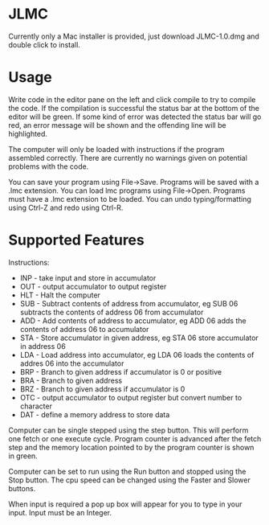 # JLMC
Currently only a Mac installer is provided, just download JLMC-1.0.dmg and double click to install.

# Usage
Write code in the editor pane on the left and click compile to try to compile the code.
If the compilation is successful the status bar at the bottom of the editor will be green. 
If some kind of error was detected the status bar will go red, an error message will be shown and the
offending line will be highlighted. 

The computer will only be loaded with instructions if the program assembled correctly. There are currently no warnings given
on potential problems with the code.

You can save your program using File->Save. Programs will be saved with a .lmc extension. 
You can load lmc programs using File->Open. Programs must have a .lmc extension to be loaded.
You can undo typing/formatting using Ctrl-Z and redo using Ctrl-R.

# Supported Features
Instructions:
* INP - take input and store in accumulator
* OUT - output accumulator to output register
* HLT - Halt the computer
* SUB - Subtract contents of address from accumulator, eg SUB 06 subtracts the contents of address 06 from accumulator
* ADD - Add contents of address to accumulator, eg ADD 06 adds the contents of address 06 to accumulator
* STA - Store accumulator in given address, eg STA 06 store accumulator in address 06
* LDA - Load address into accumulator, eg LDA 06 loads the contents of addres 06 into the accumulator
* BRP - Branch to given address if accumulator is 0 or positive 
* BRA - Branch to given address 
* BRZ - Branch to given address if accumulator is 0
* OTC - output accumulator to output register but convert number to character
* DAT - define a memory address to store data 

Computer can be single stepped using the step button. This will perform one fetch or one execute cycle. Program counter 
is advanced after the fetch step and the memory location pointed to by the program counter is shown in green. 

Computer can be set to run using the Run button and stopped using the Stop button. The cpu speed can be changed using the 
Faster and Slower buttons. 

When input is required a pop up box will appear for you to type in your input. Input must be an Integer.


